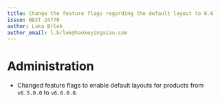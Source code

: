 ```yaml
---
title: Change the feature flags regarding the default layout to 6.6
issue: NEXT-24770
author: Luka Brlek
author_email: l.brlek@haokeyingxiao.com
---
```

# Administration
* Changed feature flags to enable default layouts for products from `v6.5.0.0` to `v6.6.0.0`.
